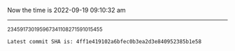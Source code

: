 Now the time is 2022-09-19 09:10:32 am

---

<small>234591730195967341108271591015455</small>

```txt
Latest commit SHA is: 4ff1e419102a6bfec0b3ea2d3e840952385b1e58
```
